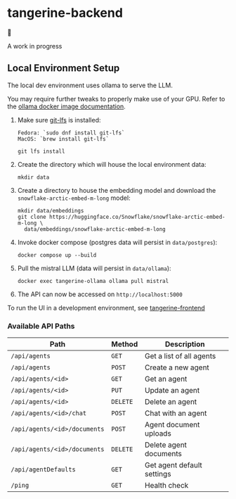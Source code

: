# tangerine-backend

🍊

A work in progress

## Local Environment Setup

The local dev environment uses ollama to serve the LLM.

You may require further tweaks to properly make use of your GPU. Refer to the [ollama docker image documentation](https://hub.docker.com/r/ollama/ollama).

1. Make sure [git-lfs](https://git-lfs.com/) is installed:
    ```
    Fedora: `sudo dnf install git-lfs`
    MacOS: `brew install git-lfs`

    git lfs install
    ```
1. Create the directory which will house the local environment data:
    ```
    mkdir data
    ```
1. Create a directory to house the embedding model and download the `snowflake-arctic-embed-m-long` model:
    ```
    mkdir data/embeddings
    git clone https://huggingface.co/Snowflake/snowflake-arctic-embed-m-long \
      data/embeddings/snowflake-arctic-embed-m-long
    ```
1. Invoke docker compose (postgres data will persist in `data/postgres`):
    ```
    docker compose up --build
    ```
1. Pull the mistral LLM (data will persist in `data/ollama`):
    ```
    docker exec tangerine-ollama ollama pull mistral
    ```
1. The API can now be accessed on `http://localhost:5000`


To run the UI in a development environment, see [tangerine-frontend](https://github.com/coderbydesign/tangerine-frontend)


### Available API Paths
| Path                               | Method   | Description                |
| ---------------------------------- | -------- | -------------------------- |
| `/api/agents`                      | `GET`    | Get a list of all agents   |
| `/api/agents`                      | `POST`   | Create a new agent         |
| `/api/agents/<id>`                 | `GET`    | Get an agent               |
| `/api/agents/<id>`                 | `PUT`    | Update an agent            |
| `/api/agents/<id>`                 | `DELETE` | Delete an agent            |
| `/api/agents/<id>/chat`            | `POST`   | Chat with an agent         |
| `/api/agents/<id>/documents`       | `POST`   | Agent document uploads     |
| `/api/agents/<id>/documents`       | `DELETE` | Delete agent documents     |
| `/api/agentDefaults`               | `GET`    | Get agent default settings |
| `/ping`                            | `GET`    | Health check               |
